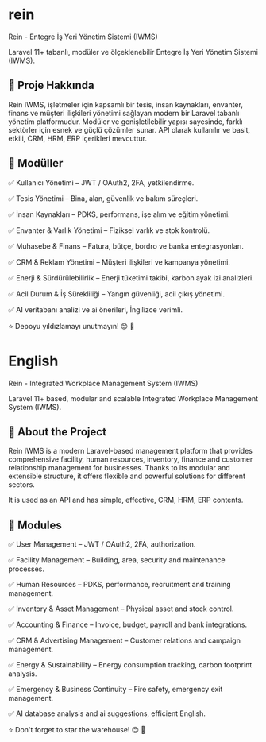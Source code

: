 # rein

Rein - Entegre İş Yeri Yönetim Sistemi (IWMS)

Laravel 11+ tabanlı, modüler ve ölçeklenebilir Entegre İş Yeri Yönetim Sistemi (IWMS).

## 📌 Proje Hakkında

Rein IWMS, işletmeler için kapsamlı bir tesis, insan kaynakları, envanter, finans ve müşteri ilişkileri yönetimi sağlayan modern bir Laravel tabanlı yönetim platformudur. Modüler ve genişletilebilir yapısı sayesinde, farklı sektörler için esnek ve güçlü çözümler sunar.
API olarak kullanılır ve basit, etkili, CRM, HRM, ERP içerikleri mevcuttur.

## 🏢 Modüller

✅ Kullanıcı Yönetimi – JWT / OAuth2, 2FA, yetkilendirme.

✅ Tesis Yönetimi – Bina, alan, güvenlik ve bakım süreçleri.

✅ İnsan Kaynakları – PDKS, performans, işe alım ve eğitim yönetimi.

✅ Envanter & Varlık Yönetimi – Fiziksel varlık ve stok kontrolü.

✅ Muhasebe & Finans – Fatura, bütçe, bordro ve banka entegrasyonları.

✅ CRM & Reklam Yönetimi – Müşteri ilişkileri ve kampanya yönetimi.

✅ Enerji & Sürdürülebilirlik – Enerji tüketimi takibi, karbon ayak izi analizleri.

✅ Acil Durum & İş Sürekliliği – Yangın güvenliği, acil çıkış yönetimi.

✅ AI veritabanı analizi ve ai önerileri, İngilizce verimli.


⭐ Depoyu yıldızlamayı unutmayın! 😊 🚀


# English

Rein - Integrated Workplace Management System (IWMS)

Laravel 11+ based, modular and scalable Integrated Workplace Management System (IWMS).

## 📌 About the Project

Rein IWMS is a modern Laravel-based management platform that provides comprehensive facility, human resources, inventory, finance and customer relationship management for businesses. Thanks to its modular and extensible structure, it offers flexible and powerful solutions for different sectors.

It is used as an API and has simple, effective, CRM, HRM, ERP contents.

## 🏢 Modules

✅ User Management – ​​JWT / OAuth2, 2FA, authorization.

✅ Facility Management – ​​Building, area, security and maintenance processes.

✅ Human Resources – PDKS, performance, recruitment and training management.

✅ Inventory & Asset Management – ​​Physical asset and stock control.

✅ Accounting & Finance – Invoice, budget, payroll and bank integrations.

✅ CRM & Advertising Management – ​​Customer relations and campaign management.

✅ Energy & Sustainability – Energy consumption tracking, carbon footprint analysis.

✅ Emergency & Business Continuity – Fire safety, emergency exit management.

✅ AI database analysis and ai suggestions, efficient English.

⭐ Don't forget to star the warehouse! 😊 🚀

